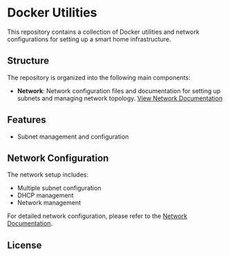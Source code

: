 # Docker Utilities

This repository contains a collection of Docker utilities and network configurations for setting up a smart home infrastructure.

## Structure

The repository is organized into the following main components:

- **Network**: Network configuration files and documentation for setting up subnets and managing network topology. [View Network Documentation](network/README.md)

## Features

- Subnet management and configuration

## Network Configuration

The network setup includes:
- Multiple subnet configuration
- DHCP management
- Network management

For detailed network configuration, please refer to the [Network Documentation](network/README.md).

## License
